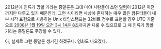 2012년에 인류가 망할 거라는 종말론은 고대 마야 사람들이 쓰던 [달력](http://en.wikipedia.org/wiki/Mesoamerican_Long_Count_calendar)이 2012년 이전까지만 다루고 있기 때문인데, 그런 식이라면 세상에 존재하는 매우 많은 컴퓨터들이 내부 시각 표현으로 사용하는 Unix 타임스탬프는 32비트 정수로 표현할 경우 UTC 기준으로 [2038년 1월 19일 오전 3시 14분 8초](http://en.wikipedia.org/wiki/Year_2038_problem)까지만 다룰 수 있으므로 그 때 인류가 망할 거라는 종말론도 주장할 수 있다.

아, 실제로 그런 종말론 생기긴 하겠구나. 영화도 나오겠다.
